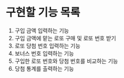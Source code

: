 # 구현할 기능 목록

1. 구입 금액 입력하는 기능
2. 구입 금액에 맡는 로또 구매 및 로또 번호 받기
3. 로또 당첨 번호 입력하는 기능
4. 보너스 번호 입력하는 기능
5. 구입한 로또 번호와 당첨 번호를 비교하는 기능
6. 당첨 통계를 출력하는 기능